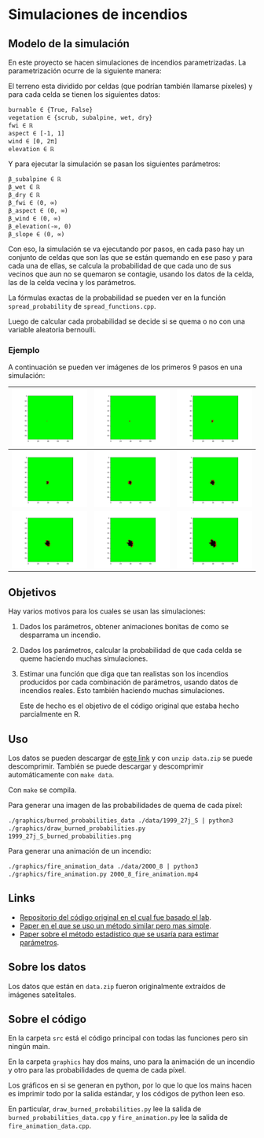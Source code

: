 # Simulaciones de incendios

## Modelo de la simulación

   En este proyecto se hacen simulaciones de incendios parametrizadas. La parametrización ocurre de la siguiente manera:

   El terreno esta dividido por celdas (que podrían también llamarse píxeles) y para cada celda se tienen los siguientes datos:

```
burnable ∈ {True, False}
vegetation ∈ {scrub, subalpine, wet, dry}
fwi ∈ ℝ
aspect ∈ [-1, 1]
wind ∈ [0, 2π]
elevation ∈ ℝ
```

   Y para ejecutar la simulación se pasan los siguientes parámetros:

```
β_subalpine ∈ ℝ
β_wet ∈ ℝ
β_dry ∈ ℝ
β_fwi ∈ (0, ∞)
β_aspect ∈ (0, ∞)
β_wind ∈ (0, ∞)
β_elevation(-∞, 0)
β_slope ∈ (0, ∞)
```

   Con eso, la simulación se va ejecutando por pasos, en cada paso hay un conjunto de celdas que son las que se están quemando en ese paso y para cada una de ellas, se calcula la probabilidad de que cada uno de sus vecinos que aun no se quemaron se contagie, usando los datos de la celda, las de la celda vecina y los parámetros.

   La fórmulas exactas de la probabilidad se pueden ver en la función `spread_probability` de `spread_functions.cpp`.

   Luego de calcular cada probabilidad se decide si se quema o no con una variable aleatoria bernoulli.

### Ejemplo

   A continuación se pueden ver imágenes de los primeros 9 pasos en una simulación:

| ![frame0.png](./imgs/frame0.png) | ![frame1.png](./imgs/frame1.png) | ![frame2.png](./imgs/frame2.png) |
| -------------------------------- | -------------------------------- | -------------------------------- |
| ![frame3.png](./imgs/frame3.png) | ![frame4.png](./imgs/frame4.png) | ![frame5.png](./imgs/frame5.png) |
| ![frame6.png](./imgs/frame6.png) | ![frame7.png](./imgs/frame7.png) | ![frame8.png](./imgs/frame8.png) |

## Objetivos

   Hay varios motivos para los cuales se usan las simulaciones:

1) Dados los parámetros, obtener animaciones bonitas de como se desparrama un incendio.

2) Dados los parámetros, calcular la probabilidad de que cada celda se queme haciendo muchas simulaciones.

3) Estimar una función que diga que tan realistas son los incendios producidos por cada combinación de parámetros, usando datos de incendios reales. Esto también haciendo muchas simulaciones.
   
   Este de hecho es el objetivo de el código original que estaba hecho parcialmente en R.

## Uso

Los datos se pueden descargar de [este link](https://cs.famaf.unc.edu.ar/~nicolasw/data.zip) y con `unzip data.zip` se puede descomprimir. También se puede descargar y descomprimir automáticamente con `make data`.

Con `make` se compila.

Para generar una imagen de las probabilidades de quema de cada píxel:

```shell
./graphics/burned_probabilities_data ./data/1999_27j_S | python3 ./graphics/draw_burned_probabilities.py 1999_27j_S_burned_probabilities.png
```

Para generar una animación de un incendio:

```shell
./graphics/fire_animation_data ./data/2000_8 | python3 ./graphics/fire_animation.py 2000_8_fire_animation.mp4
```

## Links

- [Repositorio del código original en el cual fue basado el lab](https://github.com/barberaivan/fire_spread).
- [Paper en el que se uso un método similar pero mas simple](https://ri.conicet.gov.ar/bitstream/handle/11336/38304/CONICET_Digital_Nro.d2f95f9f-ea7f-49ea-8ac4-593883434965_A.pdf?sequence=2).
- [Paper sobre el método estadístico que se usaría para estimar parámetros](http://proceedings.mlr.press/v33/wilkinson14.pdf).

## Sobre los datos

Los datos que están en `data.zip` fueron originalmente extraídos de imágenes satelitales.

## Sobre el código

En la carpeta `src` está el código principal con todas las funciones pero sin ningún main.

En la carpeta `graphics` hay dos mains, uno para la animación de un incendio y otro para las probabilidades de quema de cada píxel.

Los gráficos en si se generan en python, por lo que lo que los mains hacen es imprimir todo por la salida estándar, y los códigos de python leen eso.

En particular, `draw_burned_probabilities.py` lee la salida de `burned_probabilities_data.cpp` y `fire_animation.py` lee la salida de `fire_animation_data.cpp`.
